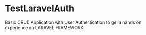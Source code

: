 # TestLaravelAuth

Basic CRUD Application with User Authentication to get a hands on experience on LARAVEL FRAMEWORK

